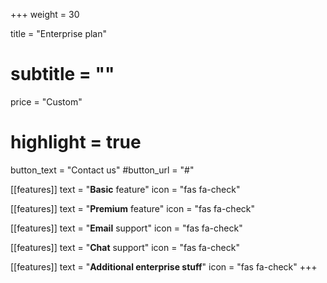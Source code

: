 +++
weight = 30

title = "Enterprise plan"
# subtitle = ""

price = "Custom"
# highlight = true

button_text = "Contact us"
#button_url = "#"

[[features]]
  text = "**Basic** feature"
  icon = "fas fa-check"

[[features]]
  text = "**Premium** feature"
  icon = "fas fa-check"

[[features]]
  text = "**Email** support"
  icon = "fas fa-check"

[[features]]
  text = "**Chat** support"
  icon = "fas fa-check"

[[features]]
  text = "**Additional enterprise stuff**"
  icon = "fas fa-check"
+++
